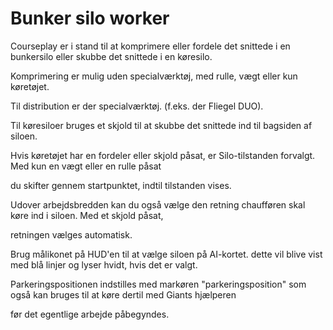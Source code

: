 # Bunker silo worker

  
  
Courseplay er i stand til at komprimere eller fordele det snittede i en bunkersilo eller skubbe det snittede i en køresilo.  
  
Komprimering er mulig uden specialværktøj, med rulle, vægt eller kun køretøjet.  
  
Til distribution er der specialværktøj. (f.eks. der Fliegel DUO).  
  
Til køresiloer bruges et skjold til at skubbe det snittede ind til bagsiden af siloen.  
  


  
  
Hvis køretøjet har en fordeler eller skjold påsat, er Silo-tilstanden forvalgt. Med kun en vægt eller en rulle påsat  
  
du skifter gennem startpunktet, indtil tilstanden vises.  
  
Udover arbejdsbredden kan du også vælge den retning chaufføren skal køre ind i siloen. Med et skjold påsat,  
  
retningen vælges automatisk.  
  
Brug målikonet på HUD'en til at vælge siloen på AI-kortet. dette vil blive vist med blå linjer og lyser hvidt, hvis det er valgt.  
  
Parkeringspositionen indstilles med markøren "parkeringsposition" som også kan bruges til at køre dertil med Giants hjælperen  
  
før det egentlige arbejde påbegyndes.  
  


